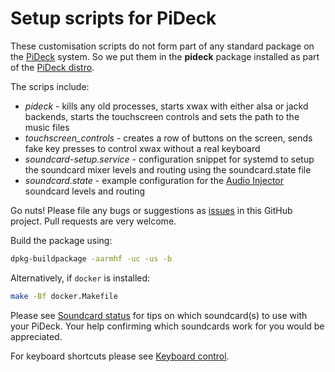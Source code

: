 # Setup scripts for PiDeck

These customisation scripts do not form part of any standard package on the [PiDeck](http://pideck.com) system. 
So we put them in the __pideck__ package installed as part of the [PiDeck distro](https://github.com/pideck/pideck-distro).

The scrips include:

* _pideck_ - kills any old processes, starts xwax with either alsa or jackd backends, starts the touchscreen controls and sets the path to the music files
* _touchscreen_controls_ - creates a row of buttons on the screen, sends fake key presses to control xwax without a real keyboard
* _soundcard-setup.service_ - configuration snippet for systemd to setup the soundcard mixer levels and routing using the soundcard.state file
* _soundcard.state_ - example configuration for the [Audio Injector](http://www.audioinjector.net/#!/rpi-hat) soundcard levels and routing

Go nuts! Please file any bugs or suggestions as [issues](https://github.com/pideck/pideck/issues) in this GitHub project. Pull requests are very welcome.

Build the package using:
```sh
dpkg-buildpackage -aarmhf -uc -us -b
```

Alternatively, if `docker` is installed:

```sh
make -Bf docker.Makefile
```

Please see [Soundcard status](soundcards.md) for tips on which soundcard(s) to use with your PiDeck. Your help confirming which soundcards work for you would be appreciated.

For keyboard shortcuts please see [Keyboard control](keyboard_control.md).
